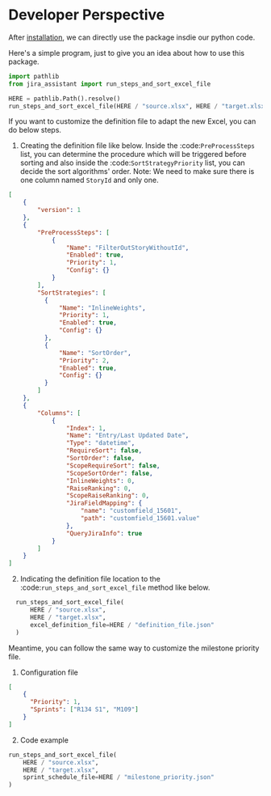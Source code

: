 # Developer Perspective

After [installation](../installation/install_jira_assistant.md), we can directly use the package insdie our python code.

Here's a simple program, just to give you an idea about how to use this package.

```python
import pathlib
from jira_assistant import run_steps_and_sort_excel_file

HERE = pathlib.Path().resolve()
run_steps_and_sort_excel_file(HERE / "source.xlsx", HERE / "target.xlsx")
```

If you want to customize the definition file to adapt the new Excel, you can do below steps.

1. Creating the definition file like below. Inside the :code:`PreProcessSteps` list, you can determine the procedure which will be triggered before sorting and also inside the :code:`SortStrategyPriority` list, you can decide the sort algorithms' order. Note: We need to make sure there is one column named ``StoryId`` and only one.

```json
[
    {
        "version": 1
    },
    {
        "PreProcessSteps": [
            {
                "Name": "FilterOutStoryWithoutId",
                "Enabled": true,
                "Priority": 1,
                "Config": {}
            }
        ],
        "SortStrategies": [
          {
              "Name": "InlineWeights",
              "Priority": 1,
              "Enabled": true,
              "Config": {}
          },
          {
              "Name": "SortOrder",
              "Priority": 2,
              "Enabled": true,
              "Config": {}
          }
        ]
    },
    {
        "Columns": [
            {
                "Index": 1,
                "Name": "Entry/Last Updated Date",
                "Type": "datetime",
                "RequireSort": false,
                "SortOrder": false,
                "ScopeRequireSort": false,
                "ScopeSortOrder": false,
                "InlineWeights": 0,
                "RaiseRanking": 0,
                "ScopeRaiseRanking": 0,
                "JiraFieldMapping": {
                    "name": "customfield_15601",
                    "path": "customfield_15601.value"
                },
                "QueryJiraInfo": true
            }
        ]
    }
]
```

2. Indicating the definition file location to the :code:`run_steps_and_sort_excel_file` method like below.

```python
  run_steps_and_sort_excel_file(
      HERE / "source.xlsx", 
      HERE / "target.xlsx", 
      excel_definition_file=HERE / "definition_file.json"
  )
```

Meantime, you can follow the same way to customize the milestone priority file.

1. Configuration file

```json
[
    {
      "Priority": 1,
      "Sprints": ["R134 S1", "M109"]
    }
]
```

2. Code example

```python
run_steps_and_sort_excel_file(
    HERE / "source.xlsx", 
    HERE / "target.xlsx", 
    sprint_schedule_file=HERE / "milestone_priority.json"
)
```
